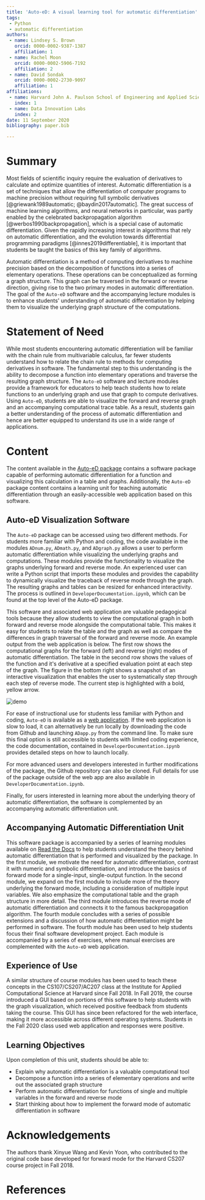 ```yaml
---
title: 'Auto-eD: A visual learning tool for automatic differentiation'
tags:
 - Python
 - automatic differentiation
authors:
 - name: Lindsey S. Brown
   orcid: 0000-0002-9387-1387
   affiliation: 1
 - name: Rachel Moon
   orcid: 0000-0002-5906-7192
   affiliation: 2
 - name: David Sondak
   orcid: 0000-0002-2730-9097
   affiliation: 1
affiliations:
 - name: Harvard John A. Paulson School of Engineering and Applied Sciences
   index: 1
 - name: Data Innovation Labs
   index: 2
date: 11 September 2020
bibliography: paper.bib

---
```

# Summary
Most fields of scientific inquiry require the evaluation of derivatives to calculate and optimize quantities of interest.
Automatic differentiation is a set of techniques that allow the differentiation of computer programs to machine precision
without requiring full symbolic derivatives [@griewank1989automatic; @baydin2017automatic]. The great success of machine
learning algorithms, and neural networks in particular, was partly enabled by the celebrated backpropagation algorithm
[@werbos1990backpropagation], which is a special case of automatic differentiation. Given the rapidly increasing interest in
algorithms that rely on automatic differentiation, and the evolution towards differential programming paradigms
[@innes2019differentiable], it is important that students be taught the basics of this key family of algorithms.

<!--Recent research has shown the growing power of machine learning to analyze data, build models, and
predict outcomes, particularly through the use of neural networks.  Automatic differentiation is the basic concept underlying
the backpropagation algorithm, typically employed to fit these neural networks.  However, automatic differentiation is not
limited to this application but is a powerful computational tool for a range of applications, making it important for
students to understand the basics of automatic differentiation.-->

Automatic differentiation is a method of computing derivatives to machine precision based on the decomposition of functions
into a series of elementary operations. These operations can be conceptualized as forming a graph structure. This graph can
be traversed in the forward or reverse direction, giving rise to the two primary modes in automatic differentiation. The goal
of the `Auto-eD` software and the accompanying lecture modules is to enhance students' understanding of automatic
differentiation by helping them to visualize the underlying graph structure of the computations.

# Statement of Need
While most students encountering automatic differentiation will be familiar with the chain rule from multivariable calculus,
far fewer students understand how to relate the chain rule to methods for computing derivatives in software. The fundamental
step to this understanding is the ability to decompose a function into elementary operations and traverse the resulting graph
structure. The `Auto-eD` software and lecture modules provide a framework for educators to help teach students how to relate
functions to an underlying graph and use that graph to compute derivatives. Using `Auto-eD`, students are able to visualize
the forward and reverse graph and an accompanying computational trace table. As a result, students gain a better
understanding of the process of automatic differentiation and hence are better equipped to understand its use in a wide range
of applications.

# Content
The content available in the [Auto-eD package](https://github.com/lindseysbrown/Auto-eD) contains a software package capable
of performing automatic differentiation for a function and visualizing this calculation in a table and graphs. Additionally,
the `Auto-eD` package content contains a learning unit for teaching automatic differentiation through an easily-accessible
web application based on this software.

## Auto-eD Visualization Software
The `Auto-eD` package can be accessed using two different methods. For students more familiar with Python and coding, the
code available in the modules `ADnum.py`, `ADmath.py`, and `ADgraph.py` allows a user to perform automatic differentiation
while visualizing the underlying graphs and computations. These modules provide the functionality to visualize the graphs
underlying forward and reverse mode. An experienced user can write a Python script that imports these modules and provides
the capability to dynamically visualize the traceback of reverse mode through the graph. The resulting graphs and tables can
be resized for enhanced interactivity. The process is outlined in `DeveloperDocumentation.ipynb`, which can be found at the
top level of the Auto-eD package.

This software and associated web application are valuable pedagogical tools because they allow students to view the
computational graph in both forward and reverse mode alongside the computational table. This makes it easy for students to
relate the table and the graph as well as compare the differences in graph traversal of the forward and reverse mode. An
example output from the web application is below. The first row shows the computational graphs for the forward (left) and
reverse (right) modes of automatic differentiation. The table in the second row shows the values of the function and it's
derivative at a specified evaluation point at each step of the graph. The figure in the bottom right shows a snapshot of an
interactive visualization that enables the user to systematically step through each step of reverse mode. The current step is
highlighted with a bold, yellow arrow.

![demo](AutoEdDemo.PNG)


For ease of instructional use for students less familiar with Python and coding, `Auto-eD` is available as a [web
application](https://autoed.herokuapp.com). If the web application is slow to load, it can alternatively be run locally by
downloading the code from Github and launching `ADapp.py` from the command line. To make sure this final option is still
accessible to students with limited coding experience, the code documentation, contained in `DeveloperDocumentation.ipynb`
provides detailed steps on how to launch locally.

For more advanced users and developers interested in further modifications of the package, the Github repository can also be
cloned. Full details for use of the package outside of the web app are also available in `DeveloperDocumentation.ipynb`.

Finally, for users interested in learning more about the underlying theory of automatic differentiation, the software is
complemented by an accompanying automatic differentiation unit.

## Accompanying Automatic Differentiation Unit

This software package is accompanied by a series of learning modules available on [Read the
Docs](https://auto-ed.readthedocs.io/en/latest) to help students understand the theory behind automatic differentiation that
is performed and visualized by the package. In the first module, we motivate the need for automatic differentiation, contrast
it with numeric and symbolic differentiation, and introduce the basics of forward mode for a single-input, single-output
function. In the second module, we expand on the first module to include more of the theory underlying the forward mode,
including a consideration of multiple input variables. We also emphasize the computational table and the graph structure in
more detail. The third module introduces the reverse
mode of automatic differentiation and connects it to the famous backpropagation algorithm. The fourth module concludes with a
series of possible extensions and a discussion of how automatic differentiation might be performed in software. The fourth
module has been used to help students focus their final software development project. Each module is accompanied by a series
of exercises, where manual exercises are complemented with the `Auto-eD` web application.

## Experience of Use
A similar structure of course modules has been used to teach these concepts in the CS107/CS207/AC207 class at the Institute
for Applied Computational Science at Harvard since Fall 2018. In Fall 2019, the course introduced a GUI based on portions of
this software to help students with the graph visualization, which received positive feedback from students taking the
course. This GUI has since been refactored for the web interface, making it more accessible across different operating
systems. Students in the Fall 2020 class used web application and responses were positive.

## Learning Objectives
Upon completion of this unit, students should be able to:
- Explain why automatic differentiation is a valuable computational tool
- Decompose a function into a series of elementary operations and write out the associated graph structure
- Perform automatic differentiation for functions of single and multiple variables in the forward and reverse mode
- Start thinking about how to implement the forward mode of automatic differentiation in software


# Acknowledgements
The authors thank Xinyue Wang and Kevin Yoon, who contributed to the original code base developed for forward mode for the
Harvard CS207 course project in Fall 2018.

# References
